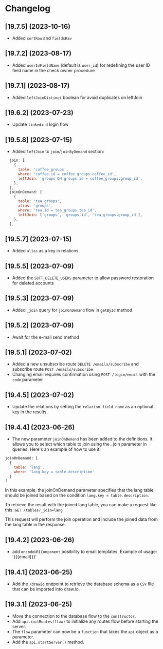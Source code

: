 # Changelog

## [19.7.5] (2023-10-16)

* Added `sortRaw` and `fieldsRaw`

## [19.7.2] (2023-08-17)

* Added `userIdFieldName` (default is `user_id`) for redefining the user ID field name in the check owner procedure

## [19.7.1] (2023-08-17)

* Added `leftJoinDistinct` boolean for avoid duplicates on leftJoin

## [19.6.2] (2023-07-23)

* Update `linkedind` login flow

## [19.5.8] (2023-07-15)

* Added `leftJoin` to `join`/`joinByDemand` section:

```javascript
  join: [
    {
      table: 'coffee_groups',
      where: 'coffee.id = coffee_groups.coffee_id',
      leftJoin: 'groups ON groups.id = coffee_groups.group_id',
    },
  ],
  joinOnDemand: [
    {
      table: 'tea_groups',
      alias: 'groups',
      where: 'tea.id = tea_groups.tea_id',
      leftJoin: ['groups', 'groups.id', 'tea_groups.group_id'],
    },
  ],
```

## [19.5.7] (2023-07-15)

* Added `alias` as a key in relations

## [19.5.5] (2023-07-09)

* Added the `SOFT_DELETE_USERS` parameter to allow password restoration for deleted accounts

## [19.5.3] (2023-07-09)

* Added `_join` query for `joinOnDemand` flow in `getById` method

## [19.5.2] (2023-07-09)

* Await for the e-mail send method

## [19.5.1] (2023-07-02)

* Added a new unsubscribe route `DELETE /emails/subscribe` and subscribe route `POST /emails/subscribe`
* Changing email requires confirmation using `POST /login/email` with the `code` parameter

## [19.4.5] (2023-07-02)

* Update the relations by setting the `relation_field_name` as an optional key in the results.

## [19.4.4] (2023-06-26)

* The new parameter `joinOnDemand` has been added to the definitions. It allows you to select which table to join using the _join parameter in queries. Here's an example of how to use it:
```javascript
joinOnDemand: [
  {
    table: 'lang',
    where: 'lang.key = table.description'
  }
]
```

In this example, the joinOnDemand parameter specifies that the lang table should be joined based on the condition `lang.key = table.description`.

To retrieve the result with the joined lang table, you can make a request like this: `GET /tables?_join=lang`

This request will perform the join operation and include the joined data from the lang table in the response.

## [19.4.2] (2023-06-26)

* add `encodeURIComponent` posibility to email templates. Example of usage: '{{{email}}}'

## [19.4.1] (2023-06-25)

* Add the `/drawio` endpoint to retrieve the database schema as a `CSV` file that can be imported into draw.io.

## [19.3.1] (2023-06-25)

* Move the connection to the database flow to the `constructor`.
* Add `api.initRoutes(flow)` to initialize any routes flow before starting the server.
* The `flow` parameter can now be a `function` that takes the `api` object as a parameter.
* Add the `api.startServer()` method.
